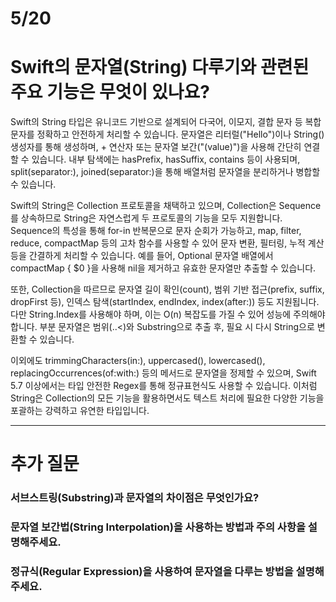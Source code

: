 # 5/20

# Swift의 문자열(String) 다루기와 관련된 주요 기능은 무엇이 있나요?
Swift의 String 타입은 유니코드 기반으로 설계되어 다국어, 이모지, 결합 문자 등 복합 문자를 정확하고 안전하게 처리할 수 있습니다. 문자열은 리터럴("Hello")이나 String() 생성자를 통해 생성하며, + 연산자 또는 문자열 보간("\(value)")을 사용해 간단히 연결할 수 있습니다. 내부 탐색에는 hasPrefix, hasSuffix, contains 등이 사용되며, split(separator:), joined(separator:)을 통해 배열처럼 문자열을 분리하거나 병합할 수 있습니다.

Swift의 String은 Collection 프로토콜을 채택하고 있으며, Collection은 Sequence를 상속하므로 String은 자연스럽게 두 프로토콜의 기능을 모두 지원합니다. Sequence의 특성을 통해 for-in 반복문으로 문자 순회가 가능하고, map, filter, reduce, compactMap 등의 고차 함수를 사용할 수 있어 문자 변환, 필터링, 누적 계산 등을 간결하게 처리할 수 있습니다. 예를 들어, Optional 문자열 배열에서 compactMap { $0 }을 사용해 nil을 제거하고 유효한 문자열만 추출할 수 있습니다.

또한, Collection을 따르므로 문자열 길이 확인(count), 범위 기반 접근(prefix, suffix, dropFirst 등), 인덱스 탐색(startIndex, endIndex, index(after:)) 등도 지원됩니다. 다만 String.Index를 사용해야 하며, 이는 O(n) 복잡도를 가질 수 있어 성능에 주의해야 합니다. 부분 문자열은 범위(..<)와 Substring으로 추출 후, 필요 시 다시 String으로 변환할 수 있습니다.

이외에도 trimmingCharacters(in:), uppercased(), lowercased(), replacingOccurrences(of:with:) 등의 메서드로 문자열을 정제할 수 있으며, Swift 5.7 이상에서는 타입 안전한 Regex를 통해 정규표현식도 사용할 수 있습니다.
이처럼 String은 Collection의 모든 기능을 활용하면서도 텍스트 처리에 필요한 다양한 기능을 포괄하는 강력하고 유연한 타입입니다.

---
# 추가 질문
### 서브스트링(Substring)과 문자열의 차이점은 무엇인가요?
### 문자열 보간법(String Interpolation)을 사용하는 방법과 주의 사항을 설명해주세요.
### 정규식(Regular Expression)을 사용하여 문자열을 다루는 방법을 설명해주세요.

